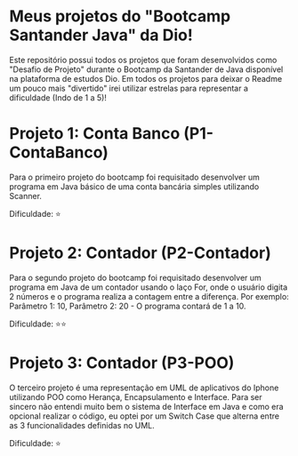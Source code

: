 # Meus projetos do "Bootcamp Santander Java" da Dio!
Este repositório possui todos os projetos que foram desenvolvidos como "Desafio de Projeto" durante o Bootcamp da Santander de Java disponível na plataforma de estudos Dio.
Em todos os projetos para deixar o Readme um pouco mais "divertido" irei utilizar estrelas para representar a dificuldade (Indo de 1 a 5)!

# Projeto 1: Conta Banco (P1-ContaBanco)
Para o primeiro projeto do bootcamp foi requisitado desenvolver um programa em Java básico de uma conta bancária simples utilizando Scanner.

Dificuldade: ⭐

# Projeto 2: Contador (P2-Contador)
Para o segundo projeto do bootcamp foi requisitado desenvolver um programa em Java de um contador usando o laço For, onde o usuário digita 2 números e o programa realiza a contagem entre a diferença. Por exemplo: Parâmetro 1: 10, Parâmetro 2: 20 - O programa contará de 1 a 10.

Dificuldade: ⭐⭐

# Projeto 3: Contador (P3-POO)
O terceiro projeto é uma representação em UML de aplicativos do Iphone utilizando POO como Herança, Encapsulamento e Interface. Para ser sincero não entendi muito bem o sistema de Interface em Java e como era opcional realizar o código, eu optei por um Switch Case que alterna entre as 3 funcionalidades definidas no UML.

Dificuldade: ⭐